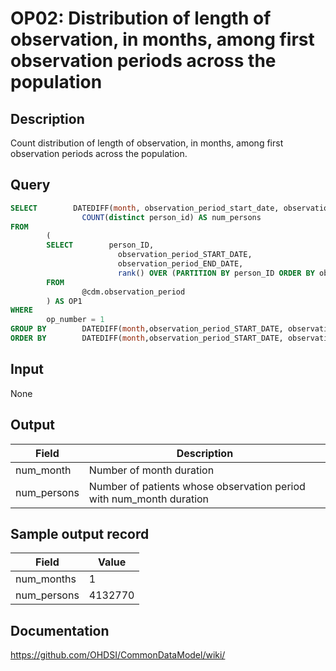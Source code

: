 <!---
Group:observation period
Name:OP02 Distribution of length of observation, in months, among first observation periods across the population
Author:Patrick Ryan
CDM Version: 5.0
-->

# OP02: Distribution of length of observation, in months, among first observation periods across the population

## Description
Count distribution of length of observation, in months, among first observation periods across the population.

## Query
```sql
SELECT        DATEDIFF(month, observation_period_start_date, observation_period_end_date) as num_months,
                COUNT(distinct person_id) AS num_persons
FROM
        (
        SELECT        person_ID,
                        observation_period_START_DATE,
                        observation_period_END_DATE,
                        rank() OVER (PARTITION BY person_ID ORDER BY observation_period_START_DATE ASC) AS OP_NUMBER
        FROM
                @cdm.observation_period
        ) AS OP1
WHERE
        op_number = 1
GROUP BY        DATEDIFF(month,observation_period_START_DATE, observation_period_END_DATE)
ORDER BY        DATEDIFF(month,observation_period_START_DATE, observation_period_END_DATE) ASC
```

## Input

None

## Output

|  Field |  Description |
| --- | --- |
| num_month | Number of month duration |
| num_persons | Number of patients whose observation period with num_month duration |

## Sample output record

|  Field |  Value |
| --- | --- |
| num_months |  1 |
| num_persons | 4132770 |



## Documentation
https://github.com/OHDSI/CommonDataModel/wiki/
